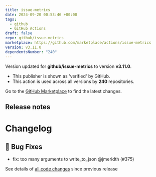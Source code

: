 ```yaml
---
title: issue-metrics
date: 2024-09-20 00:53:46 +00:00
tags:
  - github
  - GitHub Actions
draft: false
repo: github/issue-metrics
marketplace: https://github.com/marketplace/actions/issue-metrics
version: v3.11.0
dependentsNumber: "240"
---
```



Version updated for **github/issue-metrics** to version **v3.11.0**.
- This publisher is shown as 'verified' by GitHub.
- This action is used across all versions by **240** repositories.

Go to the [GitHub Marketplace](https://github.com/marketplace/actions/issue-metrics) to find the latest changes.

## Release notes

# Changelog
## 🐛 Bug Fixes

- fix: too many arguments to write_to_json @jmeridth (#375)

See details of [all code changes](https://github.com/github/issue-metrics/compare/v3.10.1...v3.11.0) since previous release

